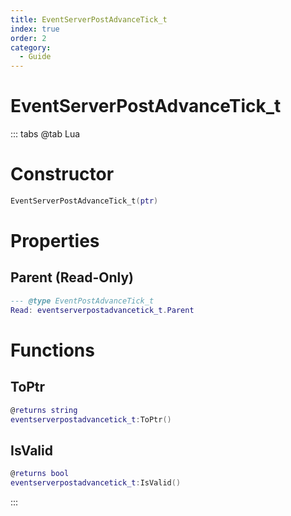 ```yaml
---
title: EventServerPostAdvanceTick_t
index: true
order: 2
category:
  - Guide
---
```


# EventServerPostAdvanceTick_t

::: tabs
@tab Lua
# Constructor
```lua
EventServerPostAdvanceTick_t(ptr)
```
# Properties
## Parent (Read-Only)
```lua
--- @type EventPostAdvanceTick_t
Read: eventserverpostadvancetick_t.Parent
```
# Functions
## ToPtr
```lua
@returns string
eventserverpostadvancetick_t:ToPtr()
```
## IsValid
```lua
@returns bool
eventserverpostadvancetick_t:IsValid()
```

:::